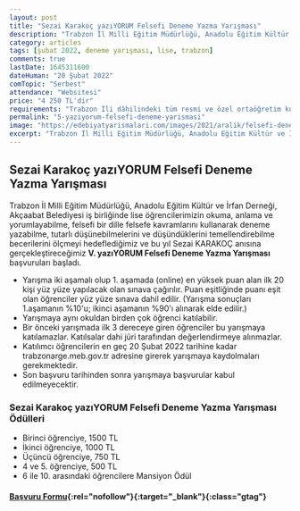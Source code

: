 ```yaml
---
layout: post
title: "Sezai Karakoç yazıYORUM Felsefi Deneme Yazma Yarışması"
description: "Trabzon İl Milli Eğitim Müdürlüğü, Anadolu Eğitim Kültür ve İrfan Derneği, Akçaabat Belediyesi iş birliğinde lise öğrencilerimizin okuma, anlama ve yorumlayabilme, felsefi bir dille felsefe kavramlarını kullanarak deneme yazabilme, tutarlı düşünebilmelerini ve düşündüklerini temellendirebilme becerilerini ölçmeyi hedeflediğimiz ve bu yıl Sezai KARAKOÇ anısına gerçekleştireceğimiz V. yazıYORUM Felsefi Deneme Yazma Yarışması başvuruları başladı."
category: articles
tags: [şubat 2022, deneme yarışması, lise, trabzon]
comments: true
lastDate: 1645311600
dateHuman: "20 Şubat 2022"
comTopic: "Serbest"
attendance: "Websitesi"
price: "4 250 TL'dir"
requirements: "Trabzon İli dâhilindeki tüm resmi ve özel ortaöğretim kurumlarında öğrenim gören öğrenciler (9,10,11 ve 12.sınıflar) bu yarışmaya katılabilir"
permalink: "5-yaziyorum-felsefi-deneme-yarismasi"
image: "https://edebiyatyarismalari.com/images/2021/aralik/felsefi-deneme-yazma-yarismasi.jpg"
excerpt: "Trabzon İl Milli Eğitim Müdürlüğü, Anadolu Eğitim Kültür ve İrfan Derneği, Akçaabat Belediyesi iş birliğinde lise öğrencilerimizin okuma, anlama ve yorumlayabilme, felsefi bir dille felsefe kavramlarını kullanarak deneme yazabilme, tutarlı düşünebilmelerini ve düşündüklerini temellendirebilme becerilerini ölçmeyi hedeflediğimiz ve bu yıl Sezai KARAKOÇ anısına gerçekleştireceğimiz <strong>V. yazıYORUM Felsefi Deneme Yazma Yarışması</strong> başvuruları başladı."
---
```


## Sezai Karakoç yazıYORUM Felsefi Deneme Yazma Yarışması
Trabzon İl Milli Eğitim Müdürlüğü, Anadolu Eğitim Kültür ve İrfan Derneği, Akçaabat Belediyesi iş birliğinde lise öğrencilerimizin okuma, anlama ve yorumlayabilme, felsefi bir dille felsefe kavramlarını kullanarak deneme yazabilme, tutarlı düşünebilmelerini ve düşündüklerini temellendirebilme becerilerini ölçmeyi hedeflediğimiz ve bu yıl Sezai KARAKOÇ anısına gerçekleştireceğimiz **V. yazıYORUM Felsefi Deneme Yazma Yarışması** başvuruları başladı.  

-  Yarışma iki aşamalı olup 1. aşamada (online) en yüksek puan alan ilk 20 kişi yüz yüze yapılacak olan sınava çağırılır. Puan eşitliğinde puanı eşit olan öğrenciler yüz yüze sınava dahil edilir. (Yarışma sonuçları 1.aşamanın %10'u; ikinci aşamanın %90'ı alınarak elde edilir.)
- Yarışmaya aynı okuldan birden çok öğrenci katılabilir.
- Bir önceki yarışmada ilk 3 dereceye giren öğrenciler bu yarışmaya katılamazlar. Katılsalar dahi jüri tarafından
değerlendirmeye alınmazlar.
- Katılımcı öğrencilerin en geç 20 Şubat 2022 tarihine kadar trabzonarge.meb.gov.tr adresine girerek yarışmaya
kaydolmaları gerekmektedir.
- Son başvuru tarihinden sonra yarışmaya başvurular kabul edilmeyecektir.

### Sezai Karakoç yazıYORUM Felsefi Deneme Yazma Yarışması Ödülleri
- Birinci öğrenciye, 1500 TL
- İkinci öğrenciye, 1000 TL
- Üçüncü öğrenciye, 750 TL
- 4 ve 5. öğrenciye, 500 TL
- 6 ile 10. arasındaki öğrencilere Mansiyon Ödül

#### [Başvuru Formu](https://trabzonarge.meb.gov.tr/arge4/?ref=edebiyatyarismalari){:rel="nofollow"}{:target="_blank"}{:class="gtag"}